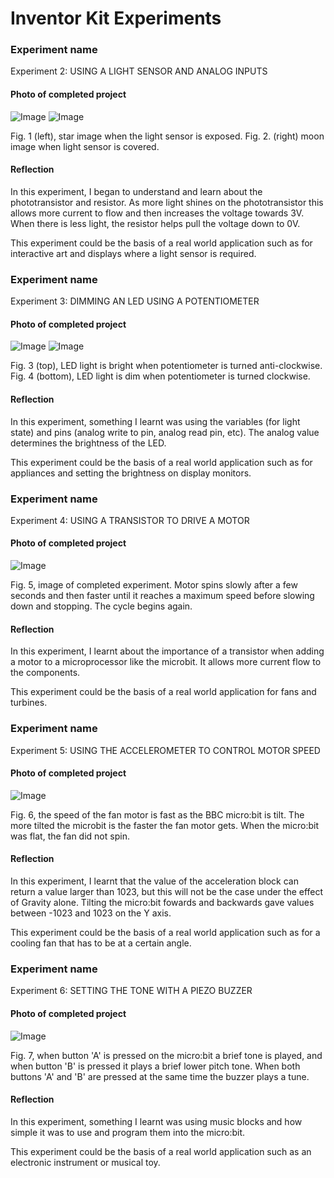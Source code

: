 # Inventor Kit Experiments

### Experiment name ###

Experiment 2: USING A LIGHT SENSOR AND ANALOG INPUTS

#### Photo of completed project ####

![Image](experiment2star.jpg)  ![Image](experiment2moon.jpg)

Fig. 1 (left), star image when the light sensor is exposed. Fig. 2. (right) moon image when light sensor is covered.

#### Reflection ####

In this experiment, I began to understand and learn about the phototransistor and resistor. As more light shines on the phototransistor this allows more current to flow and then increases the voltage towards 3V. When there is less light, the resistor helps pull the voltage down to 0V.

This experiment could be the basis of a real world application such as for interactive art and displays where a light sensor is required.

### Experiment name ###

Experiment 3: DIMMING AN LED USING A POTENTIOMETER

#### Photo of completed project ####

![Image](experiment3lighton.png) ![Image](experiemnt3lightoff.png)

Fig. 3 (top), LED light is bright when potentiometer is turned anti-clockwise. Fig. 4 (bottom), LED light is dim when potentiometer is turned clockwise.

#### Reflection ####

In this experiment, something I learnt was using the variables (for light state) and pins (analog write to pin, analog read pin, etc). The analog value determines the brightness of the LED. 

This experiment could be the basis of a real world application such as for appliances and setting the brightness on display monitors. 

### Experiment name ###

Experiment 4: USING A TRANSISTOR TO DRIVE A MOTOR

#### Photo of completed project ####

![Image](experiment4.png)

Fig. 5, image of completed experiment. Motor spins slowly after a few seconds and then faster until it reaches a maximum speed before slowing down and stopping. The cycle begins again.

#### Reflection ####

In this experiment, I learnt about the importance of a transistor when adding a motor to a microprocessor like the microbit. It allows more current flow to the components. 

This experiment could be the basis of a real world application for fans and turbines. 

### Experiment name ###

Experiment 5: USING THE ACCELEROMETER TO CONTROL MOTOR SPEED

#### Photo of completed project ####

![Image](experiment5.png)

Fig. 6, the speed of the fan motor is fast as the BBC micro:bit is tilt. The more tilted the microbit is the faster the fan motor gets. When the micro:bit was flat, the fan did not spin. 

#### Reflection ####

In this experiment, I learnt that the value of the acceleration block can return a value larger than 1023, but this will not be the case under the effect of Gravity alone. Tilting the micro:bit fowards and backwards gave values between -1023 and 1023 on the Y axis. 

This experiment could be the basis of a real world application such as for a cooling fan that has to be at a certain angle. 

### Experiment name ###

Experiment 6: SETTING THE TONE WITH A PIEZO BUZZER

#### Photo of completed project ###

![Image](experiment6.png)

Fig. 7, when button 'A' is pressed on the micro:bit a brief tone is played, and when button 'B' is pressed it plays a brief lower pitch tone. When both buttons 'A' and 'B' are pressed at the same time the buzzer plays a tune. 

#### Reflection ####

In this experiment, something I learnt was using music blocks and how simple it was to use and program them into the micro:bit. 

This experiment could be the basis of a real world application such as an electronic instrument or musical toy. 

